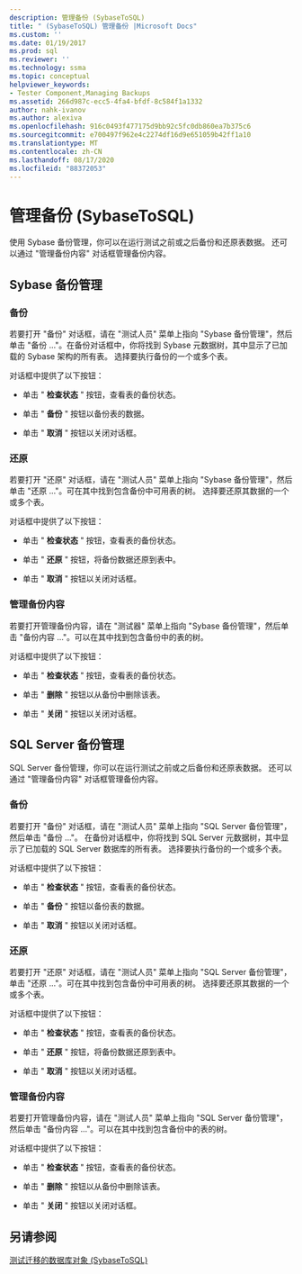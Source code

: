 ```yaml
---
description: 管理备份 (SybaseToSQL)
title: " (SybaseToSQL) 管理备份 |Microsoft Docs"
ms.custom: ''
ms.date: 01/19/2017
ms.prod: sql
ms.reviewer: ''
ms.technology: ssma
ms.topic: conceptual
helpviewer_keywords:
- Tester Component,Managing Backups
ms.assetid: 266d987c-ecc5-4fa4-bfdf-8c584f1a1332
author: nahk-ivanov
ms.author: alexiva
ms.openlocfilehash: 916c0493f477175d9bb92c5fc0db860ea7b375c6
ms.sourcegitcommit: e700497f962e4c2274df16d9e651059b42ff1a10
ms.translationtype: MT
ms.contentlocale: zh-CN
ms.lasthandoff: 08/17/2020
ms.locfileid: "88372053"
---
```

# <a name="managing-backups-sybasetosql"></a>管理备份 (SybaseToSQL)
使用 Sybase 备份管理，你可以在运行测试之前或之后备份和还原表数据。 还可以通过 "管理备份内容" 对话框管理备份内容。  
  
## <a name="sybase-backup-management"></a>Sybase 备份管理  
  
### <a name="backup"></a>备份  
若要打开 "备份" 对话框，请在 "测试人员" 菜单上指向 "Sybase 备份管理"，然后单击 "备份 ..."。在备份对话框中，你将找到 Sybase 元数据树，其中显示了已加载的 Sybase 架构的所有表。 选择要执行备份的一个或多个表。  
  
对话框中提供了以下按钮：  
  
-   单击 " **检查状态** " 按钮，查看表的备份状态。  
  
-   单击 " **备份** " 按钮以备份表的数据。  
  
-   单击 " **取消** " 按钮以关闭对话框。  
  
### <a name="restore"></a>还原  
若要打开 "还原" 对话框，请在 "测试人员" 菜单上指向 "Sybase 备份管理"，然后单击 "还原 ..."。可在其中找到包含备份中可用表的树。 选择要还原其数据的一个或多个表。  
  
对话框中提供了以下按钮：  
  
-   单击 " **检查状态** " 按钮，查看表的备份状态。  
  
-   单击 " **还原** " 按钮，将备份数据还原到表中。  
  
-   单击 " **取消** " 按钮以关闭对话框。  
  
### <a name="managing-backup-contents"></a>管理备份内容  
若要打开管理备份内容，请在 "测试器" 菜单上指向 "Sybase 备份管理"，然后单击 "备份内容 ..."。可以在其中找到包含备份中的表的树。  
  
对话框中提供了以下按钮：  
  
-   单击 " **检查状态** " 按钮，查看表的备份状态。  
  
-   单击 " **删除** " 按钮以从备份中删除该表。  
  
-   单击 " **关闭** " 按钮以关闭对话框。  
  
## <a name="sql-server-backup-management"></a>SQL Server 备份管理  
SQL Server 备份管理，你可以在运行测试之前或之后备份和还原表数据。 还可以通过 "管理备份内容" 对话框管理备份内容。  
  
### <a name="backup"></a>备份  
若要打开 "备份" 对话框，请在 "测试人员" 菜单上指向 "SQL Server 备份管理"，然后单击 "备份 ..."。 在备份对话框中，你将找到 SQL Server 元数据树，其中显示了已加载的 SQL Server 数据库的所有表。 选择要执行备份的一个或多个表。  
  
对话框中提供了以下按钮：  
  
-   单击 " **检查状态** " 按钮，查看表的备份状态。  
  
-   单击 " **备份** " 按钮以备份表的数据。  
  
-   单击 " **取消** " 按钮以关闭对话框。  
  
### <a name="restore"></a>还原  
若要打开 "还原" 对话框，请在 "测试人员" 菜单上指向 "SQL Server 备份管理"，单击 "还原 ..."。可在其中找到包含备份中可用表的树。 选择要还原其数据的一个或多个表。  
  
对话框中提供了以下按钮：  
  
-   单击 " **检查状态** " 按钮，查看表的备份状态。  
  
-   单击 " **还原** " 按钮，将备份数据还原到表中。  
  
-   单击 " **取消** " 按钮以关闭对话框。  
  
### <a name="managing-backup-contents"></a>管理备份内容  
若要打开管理备份内容，请在 "测试人员" 菜单上指向 "SQL Server 备份管理"，然后单击 "备份内容 ..."。可以在其中找到包含备份中的表的树。  
  
对话框中提供了以下按钮：  
  
-   单击 " **检查状态** " 按钮，查看表的备份状态。  
  
-   单击 " **删除** " 按钮以从备份中删除该表。  
  
-   单击 " **关闭** " 按钮以关闭对话框。  
  
## <a name="see-also"></a>另请参阅  
[测试迁移的数据库对象 &#40;SybaseToSQL&#41;](../../ssma/sybase/testing-migrated-database-objects-sybasetosql.md)  
  
